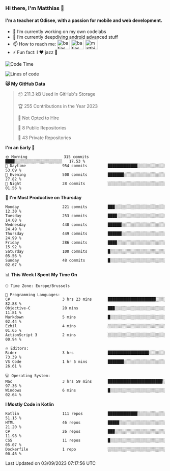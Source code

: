 ### Hi there, I'm Matthias 👋

#### I'm a teacher at Odisee, with a passion for mobile and web development.

- 🔭 I’m currently working on my own codelabs
- 🌱 I’m currently deepdiving android advanced stuff
- 📫 How to reach me: <a href="https://dev.to/batjas" target="_blank"><img align="center" src="https://raw.githubusercontent.com/rahuldkjain/github-profile-readme-generator/master/src/images/icons/Social/devto.svg" alt="batjas" height="30" width="40" /></a>
<a href="https://twitter.com/batjas" target="_blank"><img align="center" src="https://raw.githubusercontent.com/rahuldkjain/github-profile-readme-generator/master/src/images/icons/Social/twitter.svg" alt="batjas" height="30" width="40" /></a>
<a href="https://linkedin.com/in/matthiasdruwé" target="_blank"><img align="center" src="https://raw.githubusercontent.com/rahuldkjain/github-profile-readme-generator/master/src/images/icons/Social/linked-in-alt.svg" alt="matthiasdruwé" height="30" width="40" /></a>
- ⚡ Fun fact: I ❤ jazz 🎷


<!--START_SECTION:waka-->
![Code Time](http://img.shields.io/badge/Code%20Time-835%20hrs%2033%20mins-blue)

![Lines of code](https://img.shields.io/badge/From%20Hello%20World%20I%27ve%20Written-2.3%20million%20lines%20of%20code-blue)

**🐱 My GitHub Data** 

> 📦 211.3 kB Used in GitHub's Storage 
 > 
> 🏆 255 Contributions in the Year 2023
 > 
> 🚫 Not Opted to Hire
 > 
> 📜 8 Public Repositories 
 > 
> 🔑 43 Private Repositories 
 > 
**I'm an Early 🐤** 

```text
🌞 Morning                315 commits         ████░░░░░░░░░░░░░░░░░░░░░   17.53 % 
🌆 Daytime                954 commits         █████████████░░░░░░░░░░░░   53.09 % 
🌃 Evening                500 commits         ███████░░░░░░░░░░░░░░░░░░   27.82 % 
🌙 Night                  28 commits          ░░░░░░░░░░░░░░░░░░░░░░░░░   01.56 % 
```
📅 **I'm Most Productive on Thursday** 

```text
Monday                   221 commits         ███░░░░░░░░░░░░░░░░░░░░░░   12.30 % 
Tuesday                  253 commits         ████░░░░░░░░░░░░░░░░░░░░░   14.08 % 
Wednesday                440 commits         ██████░░░░░░░░░░░░░░░░░░░   24.49 % 
Thursday                 449 commits         ██████░░░░░░░░░░░░░░░░░░░   24.99 % 
Friday                   286 commits         ████░░░░░░░░░░░░░░░░░░░░░   15.92 % 
Saturday                 100 commits         █░░░░░░░░░░░░░░░░░░░░░░░░   05.56 % 
Sunday                   48 commits          █░░░░░░░░░░░░░░░░░░░░░░░░   02.67 % 
```


📊 **This Week I Spent My Time On** 

```text
🕑︎ Time Zone: Europe/Brussels

💬 Programming Languages: 
C#                       3 hrs 23 mins       █████████████████████░░░░   82.88 % 
Objective-C              28 mins             ███░░░░░░░░░░░░░░░░░░░░░░   11.81 % 
Markdown                 5 mins              █░░░░░░░░░░░░░░░░░░░░░░░░   02.44 % 
Ezhil                    4 mins              ░░░░░░░░░░░░░░░░░░░░░░░░░   01.65 % 
ActionScript 3           2 mins              ░░░░░░░░░░░░░░░░░░░░░░░░░   00.94 % 

🔥 Editors: 
Rider                    3 hrs               ██████████████████░░░░░░░   73.39 % 
VS Code                  1 hr 5 mins         ███████░░░░░░░░░░░░░░░░░░   26.61 % 

💻 Operating System: 
Mac                      3 hrs 59 mins       ████████████████████████░   97.36 % 
Windows                  6 mins              █░░░░░░░░░░░░░░░░░░░░░░░░   02.64 % 
```

**I Mostly Code in Kotlin** 

```text
Kotlin                   111 repos           █████████████░░░░░░░░░░░░   51.15 % 
HTML                     46 repos            █████░░░░░░░░░░░░░░░░░░░░   21.20 % 
C#                       26 repos            ███░░░░░░░░░░░░░░░░░░░░░░   11.98 % 
CSS                      11 repos            █░░░░░░░░░░░░░░░░░░░░░░░░   05.07 % 
Dockerfile               1 repo              ░░░░░░░░░░░░░░░░░░░░░░░░░   00.46 % 
```




 Last Updated on 03/09/2023 07:17:56 UTC
<!--END_SECTION:waka-->
